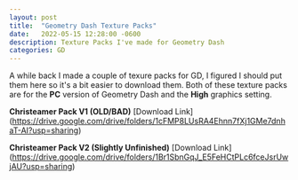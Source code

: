 ```yaml
---
layout: post
title:  "Geometry Dash Texture Packs"
date:   2022-05-15 12:28:00 -0600
description: Texture Packs I've made for Geometry Dash
categories: GD
---
```


A while back I made a couple of texure packs for GD, I figured I should put them here so it's a bit easier to download them. 
Both of these texture packs are for the **PC** version of Geometry Dash and the **High** graphics setting.

**Christeamer Pack V1 (OLD/BAD)**
[Download Link] (https://drive.google.com/drive/folders/1cFMP8LUsRA4Ehnn7fXj1GMe7dnhaT-AI?usp=sharing)

**Christeamer Pack V2 (Slightly Unfinished)**
[Download Link] (https://drive.google.com/drive/folders/1Br1SbnGqJ_E5FeHCtPLc6fceJsrUwjAU?usp=sharing)
